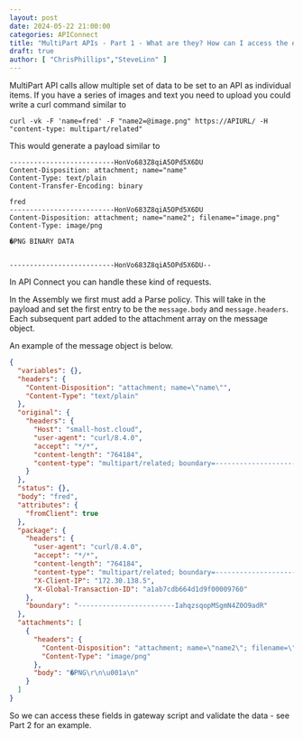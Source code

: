 ```yaml
---
layout: post
date: 2024-05-22 21:00:00
categories: APIConnect
title: "MultiPart APIs - Part 1 - What are they? How can I access the elements in API Connect."
draft: true
author: [ "ChrisPhillips","SteveLinn" ]
---
```


MultiPart API calls allow multiple set of data to be set to an API as individual items. If you have a series of images and text you need to upload you could write a curl command similar to

`curl -vk -F 'name=fred' -F "name2=@image.png" https://APIURL/ -H "content-type: multipart/related"`


<!--more-->
This would generate a payload similar to

```
--------------------------HonVo683Z8qiA5OPd5X6DU
Content-Disposition: attachment; name="name"
Content-Type: text/plain
Content-Transfer-Encoding: binary

fred
--------------------------HonVo683Z8qiA5OPd5X6DU
Content-Disposition: attachment; name="name2"; filename="image.png"
Content-Type: image/png

�PNG BINARY DATA


--------------------------HonVo683Z8qiA5OPd5X6DU--
```


In API Connect you can handle these kind of requests.

In the Assembly we first must add a Parse policy. This will take in the payload and set the first entry to be the `message.body` and `message.headers`. Each subsequent part added to the attachment array on the message object.

An example of the message object is below.
```json
{
  "variables": {},
  "headers": {
    "Content-Disposition": "attachment; name=\"name\"",
    "Content-Type": "text/plain"
  },
  "original": {
    "headers": {
      "Host": "small-host.cloud",
      "user-agent": "curl/8.4.0",
      "accept": "*/*",
      "content-length": "764184",
      "content-type": "multipart/related; boundary=------------------------IahqzsqopMSgmN4Z0O9adR"
    }
  },
  "status": {},
  "body": "fred",
  "attributes": {
    "fromClient": true
  },
  "package": {
    "headers": {
      "user-agent": "curl/8.4.0",
      "accept": "*/*",
      "content-length": "764184",
      "content-type": "multipart/related; boundary=------------------------IahqzsqopMSgmN4Z0O9adR",
      "X-Client-IP": "172.30.138.5",
      "X-Global-Transaction-ID": "a1ab7cdb664d1d9f00009760"
    },
    "boundary": "------------------------IahqzsqopMSgmN4Z0O9adR"
  },
  "attachments": [
    {
      "headers": {
        "Content-Disposition": "attachment; name=\"name2\"; filename=\"image.png\"",
        "Content-Type": "image/png"
      },
      "body": "�PNG\r\n\u001a\n"
    }
  ]
}
```


So we can access these fields in gateway script and validate the data - see Part 2 for an example.
